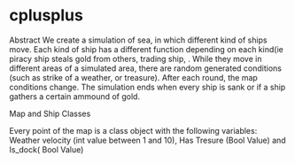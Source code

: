 # cplusplus
Abstract
We create a simulation of sea, in which different kind of ships move. Each kind of ship has a different function depending on each kind(ie piracy ship steals gold from others, trading ship,  . While they move in different areas of a simulated area, there are random generated conditions (such as strike of a weather, or treasure). After each round, the map conditions change. The simulation ends when every ship is sank or if a ship gathers a certain ammound of gold.

Map and Ship Classes

Every point of the map is a class object with the following variables: Weather velocity (int value between 1 and 10), Has Tresure (Bool Value) and Is_dock( Bool Value)
